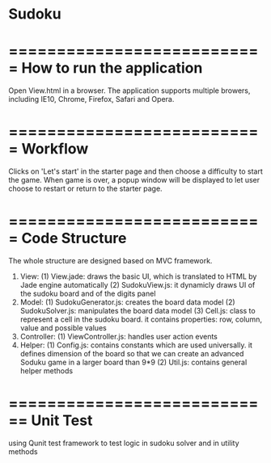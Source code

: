 # Sudoku
===========================
How to run the application
===========================
Open View.html in a browser. The application supports multiple
browers, including IE10, Chrome, Firefox, Safari and Opera.

===========================
Workflow 
===========================
Clicks on 'Let's start' in the starter page and then choose a 
difficulty to start the game. 
When game is over, a popup window will be displayed to let user
choose to restart or return to the starter page.

===========================
Code Structure
===========================
The whole structure are designed based on MVC framework.
1. View: 
  (1) View.jade: draws the basic UI, which is translated to HTML by 
                Jade engine automatically
  (2) SudokuView.js: it dynamicly draws UI of the sudoku board and
                    of the digits panel
2. Model:
  (1) SudokuGenerator.js: creates the board data model
  (2) SudokuSolver.js: manipulates the board data model
  (3) Cell.js: class to represent a cell in the sudoku board. it 
              contains properties: row, column, value and possible values
3. Controller: 
  (1) ViewController.js: handles user action events
4. Helper:
  (1) Config.js: contains constants which are used universally. 
                it defines dimension of the board so that we can create an
                advanced Soduku game in a larger board than 9*9
  (2) Util.js: contains general helper methods

============================
Unit Test
============================
using Qunit test framework to test logic in sudoku solver and in utility methods





